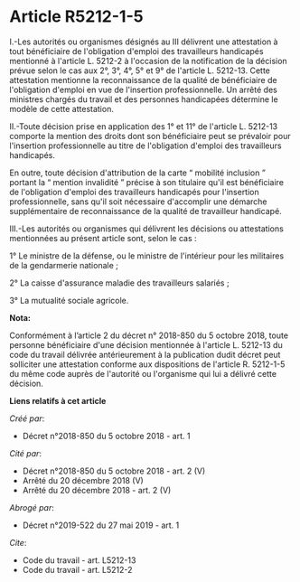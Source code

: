 # Article R5212-1-5

I.-Les autorités ou organismes désignés au III délivrent une attestation à tout bénéficiaire de l'obligation d'emploi des
travailleurs handicapés mentionné à l'article L. 5212-2 à l'occasion de la notification de la décision prévue selon le cas
aux 2°, 3°, 4°, 5° et 9° de l'article L. 5212-13. Cette attestation mentionne la reconnaissance de la qualité de bénéficiaire
de l'obligation d'emploi en vue de l'insertion professionnelle. Un arrêté des ministres chargés du travail et des personnes
handicapées détermine le modèle de cette attestation. 

II.-Toute décision prise en application des 1° et 11° de l'article L. 5212-13 comporte la mention des droits dont son
bénéficiaire peut se prévaloir pour l'insertion professionnelle au titre de l'obligation d'emploi des travailleurs
handicapés. 

En outre, toute décision d'attribution de la carte “ mobilité inclusion ” portant la “ mention invalidité ” précise à son
titulaire qu'il est bénéficiaire de l'obligation d'emploi des travailleurs handicapés pour l'insertion professionnelle, sans
qu'il soit nécessaire d'accomplir une démarche supplémentaire de reconnaissance de la qualité de travailleur handicapé. 

III.-Les autorités ou organismes qui délivrent les décisions ou attestations mentionnées au présent article sont, selon le
cas : 

1° Le ministre de la défense, ou le ministre de l'intérieur pour les militaires de la gendarmerie nationale ; 

2° La caisse d'assurance maladie des travailleurs salariés ; 

3° La mutualité sociale agricole.

**Nota:**

Conformément à l’article 2 du décret n° 2018-850 du 5 octobre 2018, toute personne bénéficiaire d'une décision mentionnée à
l'article L. 5212-13 du code du travail délivrée antérieurement à la publication dudit décret peut solliciter une attestation
conforme aux dispositions de l'article R. 5212-1-5 du même code auprès de l'autorité ou l'organisme qui lui a délivré cette
décision.

**Liens relatifs à cet article**

_Créé par_:

  - Décret n°2018-850 du 5 octobre 2018 - art. 1

_Cité par_:

  - Décret n°2018-850 du 5 octobre 2018 - art. 2 (V)
  - Arrêté du 20 décembre 2018 (V)
  - Arrêté du 20 décembre 2018 - art. 2 (V)

_Abrogé par_:

  - Décret n°2019-522 du 27 mai 2019 - art. 1

_Cite_:

  - Code du travail - art. L5212-13
  - Code du travail - art. L5212-2
